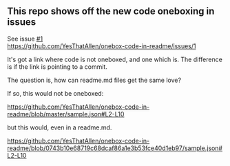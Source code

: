 ## This repo shows off the new code oneboxing in issues


See issue [#1](https://github.com/YesThatAllen/onebox-code-in-readme/issues/1)  
https://github.com/YesThatAllen/onebox-code-in-readme/issues/1  

It's got a link where code is not oneboxed, and one which is. The difference is if the link is pointing to a commit.  

The question is, how can readme.md files get the same love?  

If so, this would not be oneboxed:  

https://github.com/YesThatAllen/onebox-code-in-readme/blob/master/sample.json#L2-L10


but this would, even in a readme.md.  

https://github.com/YesThatAllen/onebox-code-in-readme/blob/0743b10e68719c68dcaf86a1e3b53fce40d1eb97/sample.json#L2-L10